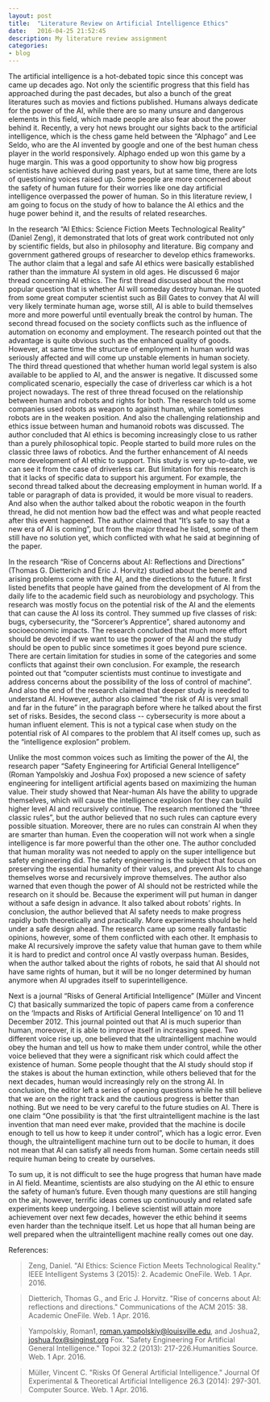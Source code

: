 ```yaml
---
layout: post
title:  "Literature Review on Artificial Intelligence Ethics"
date:   2016-04-25 21:52:45
description: My literature review assignment
categories:
- blog
---
```

<p></p>

The artificial intelligence is a hot-debated topic since this concept was came up decades ago. Not only the scientific progress that this field has approached during the past decades, but also a bunch of the great literatures such as movies and fictions published. Humans always dedicate for the power of the AI, while there are so many unsure and dangerous elements in this field, which made people are also fear about the power behind it. Recently, a very hot news brought our sights back to the artificial intelligence, which is the chess game held between the “Alphago” and Lee Seldo, who are the AI invented by google and one of the best human chess player in the world responsively. Alphago ended up won this game by a huge margin. This was a good opportunity to show how big progress scientists have achieved during past years, but at same time, there are lots of questioning voices raised up. Some people are more concerned about the safety of human future for their worries like one day artificial intelligence overpassed the power of human. So in this literature review, I am going to focus on the study of how to balance the AI ethics and the huge power behind it, and the results of related researches.

In the research “AI Ethics: Science Fiction Meets Technological Reality” (Daniel Zeng), it demonstrated that lots of great work contributed not only by scientific fields, but also in philosophy and literature. Big company and government gathered groups of researcher to develop ethics frameworks. The author claim that a legal and safe AI ethics were basically established rather than the immature AI system in old ages. He discussed 6 major thread concerning AI ethics. The first thread discussed about the most popular question that is whether AI will someday destroy human. He quoted from some great computer scientist such as Bill Gates to convey that AI will very likely terminate human age, worse still, AI is able to build themselves more and more powerful until eventually break the control by human. The second thread focused on the society conflicts such as the influence of automation on economy and employment. The research pointed out that the advantage is quite obvious such as the enhanced quality of goods. However, at same time the structure of employment in human world was seriously affected and will come up unstable elements in human society. The third thread questioned that whether human world legal system is also available to be applied to AI, and the answer is negative. It discussed some complicated scenario, especially the case of driverless car which is a hot project nowadays. The rest of three thread focused on the relationship between human and robots and rights for both. The research told us some companies used robots as weapon to against human, while sometimes robots are in the weaken position. And also the challenging relationship and ethics issue between human and humanoid robots was discussed. The author concluded that AI ethics is becoming increasingly close to us rather than a purely philosophical topic. People started to build more rules on the classic three laws of robotics. And the further enhancement of AI needs more development of AI ethic to support. This study is very up-to-date, we can see it from the case of driverless car. But limitation for this research is that it lacks of specific data to support his argument. For example, the second thread talked about the decreasing employment in human world. If a table or paragraph of data is provided, it would be more visual to readers. And also when the author talked about the robotic weapon in the fourth thread, he did not mention how bad the effect was and what people reacted after this event happened. The author claimed that “It’s safe to say that a new era of AI is coming”, but from the major thread he listed, some of them still have no solution yet, which conflicted with what he said at beginning of the paper.

In the research “Rise of Concerns about AI: Reflections and Directions” (Thomas G. Dietterich and Eric J. Horvitz) studied about the benefit and arising problems come with the AI, and the directions to the future. It first listed benefits that people have gained from the development of AI from the daily life to the academic field such as neurobiology and psychology. This research was mostly focus on the potential risk of the AI and the elements that can cause the AI loss its control. They summed up five classes of risk: bugs, cybersecurity, the “Sorcerer’s Apprentice”, shared autonomy and socioeconomic impacts. The research concluded that much more effort should be devoted if we want to use the power of the AI and the study should be open to public since sometimes it goes beyond pure science. There are certain limitation for studies in some of the categories and some conflicts that against their own conclusion. For example, the research pointed out that “computer scientists must continue to investigate and address concerns about the possibility of the loss of control of machine”. And also the end of the research claimed that deeper study is needed to understand AI. However, author also claimed “the risk of AI is  very small and far in the future” in the paragraph before where he talked about the first set of risks. Besides,  the second class -- cybersecurity is more about a human influent element. This is not a typical case when study on the potential risk of AI compares to  the problem that AI itself comes up,  such as the “intelligence explosion” problem.

Unlike the most common voices such as limiting the power of the AI, the research paper “Safety Engineering for Artificial General Intelligence” (Roman Yampolskiy and Joshua Fox) proposed a new science of safety engineering for intelligent artificial agents based on maximizing the human value. Their study showed that Near-human AIs have the ability to upgrade themselves, which will cause the intelligence explosion for they can build higher level AI and recursively continue. The research mentioned the “three classic rules”, but the author believed that no such rules can capture every possible situation. Moreover, there are no rules can constrain AI when they are smarter than human. Even the cooperation will not work when a single intelligence is far more powerful than the other one. The author concluded that human morality was not needed to apply on the super intelligence but safety engineering did. The safety engineering is the subject that focus on preserving the essential humanity of their values, and prevent AIs to change themselves worse and recursively improve themselves. The author also warned that even though the power of AI should not be restricted while the research on it should be. Because the experiment will put human in danger without a safe design in advance. It also talked about robots’ rights. In conclusion, the author believed that AI safety needs to make progress rapidly both theoretically and practically. More experiments should be held under a safe design ahead. The research came up some really fantastic opinions, however, some of them conflicted with each other. It emphasis to make AI recursively improve the safety value that human gave to them while it is hard to predict and control once AI vastly overpass human. Besides, when the author talked about the rights of robots, he said that AI should not have same rights of human, but it will be no longer determined by human anymore when AI upgrades itself to superintelligence.

Next is a journal “Risks of General Artificial Intelligence” (Müller and Vincent C)  that basically summarized the topic of papers came from a conference on the ‘Impacts and Risks of Artificial General Intelligence’ on 10 and 11 December 2012. This journal pointed out that AI is much superior than human, moreover, it is able to improve itself in increasing speed. Two different voice rise up, one believed that the ultraintelligent machine would obey the human and tell us how to make them under control, while the other voice believed that they were a significant risk which could affect the existence of human. Some people thought that the AI study should stop if the stakes is about the human extinction, while others believed that for the next decades, human would increasingly rely on the strong AI. In conclusion,  the editor left a series of opening questions while he still believe that we are on the right track and the cautious progress is better than nothing. But we need to be very careful to the future studies on AI.  There is one claim “One possibility is that ‘the first ultraintelligent machine is the last invention that man need ever make, provided that the machine is docile enough to tell us how to keep it under control”, which has a logic error. Even though, the ultraintelligent machine turn out to be docile to human, it does not mean that AI can satisfy all needs from human. Some certain needs still require human being to create by ourselves.

To sum up, it is not difficult to see the huge progress that human have made in AI field. Meantime, scientists are also studying on the AI ethic to ensure the safety of human’s future. Even though many questions are still hanging on the air, however, terrific ideas comes up continuously and related safe experiments keep undergoing. I believe scientist will attain more achievement over next few decades, however the ethic behind it seems even harder than the technique itself. Let us hope that all human being are well prepared when the ultraintelligent machine really comes out one day.  		


References:

> Zeng, Daniel. "AI Ethics: Science Fiction Meets Technological Reality." IEEE Intelligent Systems 3 (2015): 2. Academic OneFile. Web. 1 Apr. 2016.

> Dietterich, Thomas G., and Eric J. Horvitz. "Rise of concerns about AI: reflections and directions." Communications of the ACM 2015: 38. Academic OneFile. Web. 1 Apr. 2016.

> Yampolskiy, Roman1, roman.yampolskiy@louisville.edu, and Joshua2, joshua.fox@singinst.org Fox. "Safety Engineering For Artificial General Intelligence." Topoi 32.2 (2013): 217-226.Humanities Source. Web. 1 Apr. 2016.

> Müller, Vincent C. "Risks Of General Artificial Intelligence." Journal Of Experimental & Theoretical Artificial Intelligence 26.3 (2014): 297-301. Computer Source. Web. 1 Apr. 2016.
